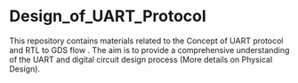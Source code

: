 # Design_of_UART_Protocol
This repository contains materials related to the Concept of UART protocol and RTL to GDS flow . The aim is to provide a comprehensive understanding of the UART and digital circuit design process (More details on Physical Design).
